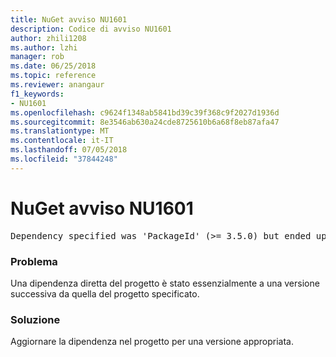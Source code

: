 ```yaml
---
title: NuGet avviso NU1601
description: Codice di avviso NU1601
author: zhili1208
ms.author: lzhi
manager: rob
ms.date: 06/25/2018
ms.topic: reference
ms.reviewer: anangaur
f1_keywords:
- NU1601
ms.openlocfilehash: c9624f1348ab5841bd39c39f368c9f2027d1936d
ms.sourcegitcommit: 8e3546ab630a24cde8725610b6a68f8eb87afa47
ms.translationtype: MT
ms.contentlocale: it-IT
ms.lasthandoff: 07/05/2018
ms.locfileid: "37844248"
---
```

# <a name="nuget-warning-nu1601"></a>NuGet avviso NU1601

<pre>Dependency specified was 'PackageId' (>= 3.5.0) but ended up with 'PackageId' 4.0.0.</pre>

### <a name="issue"></a>Problema
Una dipendenza diretta del progetto è stato essenzialmente a una versione successiva da quella del progetto specificato.

### <a name="solution"></a>Soluzione
Aggiornare la dipendenza nel progetto per una versione appropriata.